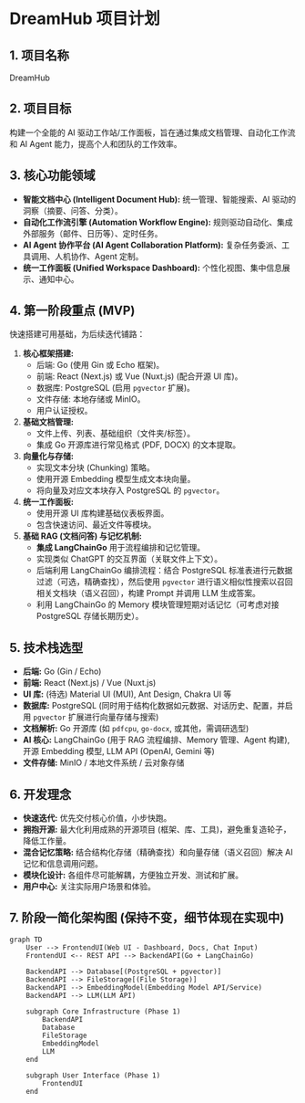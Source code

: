 # DreamHub 项目计划

## 1. 项目名称

DreamHub

## 2. 项目目标

构建一个全能的 AI 驱动工作站/工作面板，旨在通过集成文档管理、自动化工作流和 AI Agent 能力，提高个人和团队的工作效率。

## 3. 核心功能领域

*   **智能文档中心 (Intelligent Document Hub):** 统一管理、智能搜索、AI 驱动的洞察（摘要、问答、分类）。
*   **自动化工作流引擎 (Automation Workflow Engine):** 规则驱动自动化、集成外部服务（邮件、日历等）、定时任务。
*   **AI Agent 协作平台 (AI Agent Collaboration Platform):** 复杂任务委派、工具调用、人机协作、Agent 定制。
*   **统一工作面板 (Unified Workspace Dashboard):** 个性化视图、集中信息展示、通知中心。

## 4. 第一阶段重点 (MVP)

快速搭建可用基础，为后续迭代铺路：

1.  **核心框架搭建:**
    *   后端: Go (使用 Gin 或 Echo 框架)。
    *   前端: React (Next.js) 或 Vue (Nuxt.js) (配合开源 UI 库)。
    *   数据库: PostgreSQL (启用 `pgvector` 扩展)。
    *   文件存储: 本地存储或 MinIO。
    *   用户认证授权。
2.  **基础文档管理:**
    *   文件上传、列表、基础组织（文件夹/标签）。
    *   集成 Go 开源库进行常见格式 (PDF, DOCX) 的文本提取。
3.  **向量化与存储:**
    *   实现文本分块 (Chunking) 策略。
    *   使用开源 Embedding 模型生成文本块向量。
    *   将向量及对应文本块存入 PostgreSQL 的 `pgvector`。
4.  **统一工作面板:**
    *   使用开源 UI 库构建基础仪表板界面。
    *   包含快速访问、最近文件等模块。
5.  **基础 RAG (文档问答) 与记忆机制:**
    *   **集成 LangChainGo** 用于流程编排和记忆管理。
    *   实现类似 ChatGPT 的交互界面（关联文件上下文）。
    *   后端利用 LangChainGo 编排流程：结合 PostgreSQL 标准表进行元数据过滤（可选，精确查找），然后使用 `pgvector` 进行语义相似性搜索以召回相关文档块（语义召回），构建 Prompt 并调用 LLM 生成答案。
    *   利用 LangChainGo 的 Memory 模块管理短期对话记忆（可考虑对接 PostgreSQL 存储长期历史）。

## 5. 技术栈选型

*   **后端:** Go (Gin / Echo)
*   **前端:** React (Next.js) / Vue (Nuxt.js)
*   **UI 库:** (待选) Material UI (MUI), Ant Design, Chakra UI 等
*   **数据库:** PostgreSQL (同时用于结构化数据如元数据、对话历史、配置，并启用 `pgvector` 扩展进行向量存储与搜索)
*   **文档解析:** Go 开源库 (如 `pdfcpu`, `go-docx`, 或其他，需调研选型)
*   **AI 核心:** LangChainGo (用于 RAG 流程编排、Memory 管理、Agent 构建), 开源 Embedding 模型, LLM API (OpenAI, Gemini 等)
*   **文件存储:** MinIO / 本地文件系统 / 云对象存储

## 6. 开发理念

*   **快速迭代:** 优先交付核心价值，小步快跑。
*   **拥抱开源:** 最大化利用成熟的开源项目 (框架、库、工具)，避免重复造轮子，降低工作量。
*   **混合记忆策略:** 结合结构化存储（精确查找）和向量存储（语义召回）解决 AI 记忆和信息调用问题。
*   **模块化设计:** 各组件尽可能解耦，方便独立开发、测试和扩展。
*   **用户中心:** 关注实际用户场景和体验。

## 7. 阶段一简化架构图 (保持不变，细节体现在实现中)

```mermaid
graph TD
    User --> FrontendUI(Web UI - Dashboard, Docs, Chat Input)
    FrontendUI <-- REST API --> BackendAPI(Go + LangChainGo)

    BackendAPI --> Database[(PostgreSQL + pgvector)]
    BackendAPI --> FileStorage[(File Storage)]
    BackendAPI --> EmbeddingModel(Embedding Model API/Service)
    BackendAPI --> LLM(LLM API)

    subgraph Core Infrastructure (Phase 1)
        BackendAPI
        Database
        FileStorage
        EmbeddingModel
        LLM
    end

    subgraph User Interface (Phase 1)
        FrontendUI
    end